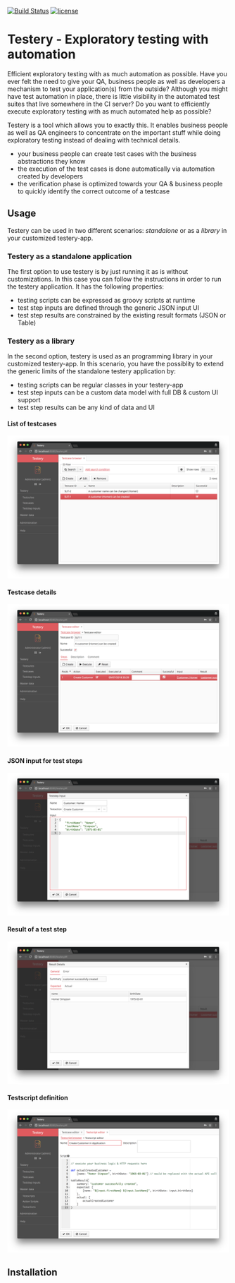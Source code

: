 [![Build Status](https://travis-ci.com/mariodavid/testery.svg?branch=master)](https://travis-ci.com/mariodavid/testery)
[![license](https://img.shields.io/badge/license-Apache%20License%202.0-blue.svg?style=flat)](http://www.apache.org/licenses/LICENSE-2.0)

Testery - Exploratory testing with automation
======================

Efficient exploratory testing with as much automation as possible. Have you ever felt the need to give your
QA, business people as well as developers a mechanism to test your application(s) from the outside? Although you
might have test automation in place, there is little visibility in the automated test suites that live somewhere in the CI server?
Do you want to efficiently execute exploratory testing with as much automated help as possible?

Testery is a tool which allows you to exactly this. It enables business people as well as QA engineers to concentrate
on the important stuff while doing exploratory testing instead of dealing with technical details.

* your business people can create test cases with the business abstractions they know
* the execution of the test cases is done automatically via automation created by developers
* the verification phase is optimized towards your QA & business people to quickly identify the correct outcome of a testcase

## Usage

Testery can be used in two different scenarios: *standalone* or as a *library* in your customized testery-app.


### Testery as a standalone application

The first option to use testery is by just running it as is without customizations. In this case you can follow the instructions
in order to run the testery application. It has the following properties:

* testing scripts can be expressed as groovy scripts at runtime
* test step inputs are defined through the generic JSON input UI
* test step results are constrained by the existing result formats (JSON or Table)


### Testery as a library
In the second option, testery is used as an programming library in your customized testery-app. In this scenario, you have the possiblity
to extend the generic limits of the standalone testery application by:

* testing scripts can be regular classes in your testery-app
* test step inputs can be a custom data model with full DB & custom UI support
* test step results can be any kind of data and UI 


#### List of testcases
![1-testcase-browse](https://github.com/mariodavid/testery/blob/master/img/1-testcase-browse.png)

#### Testcase details
![2-testcase-editor](https://github.com/mariodavid/testery/blob/master/img/2-testcase-editor.png)

#### JSON input for test steps
![3-teststep-input](https://github.com/mariodavid/testery/blob/master/img/3-teststep-input.png)

#### Result of a test step
![4-teststep-result](https://github.com/mariodavid/testery/blob/master/img/4-teststep-result.png)

#### Testscript definition
![5-testscript-editor](https://github.com/mariodavid/testery/blob/master/img/5-testscript-editor.png)


## Installation